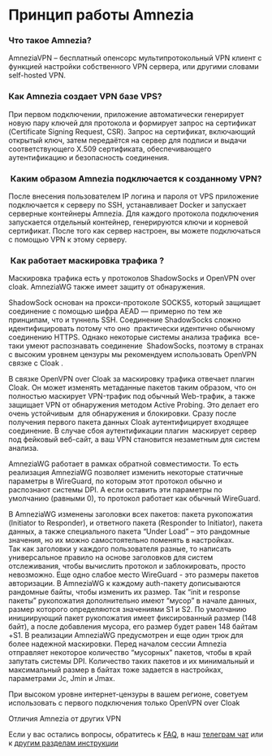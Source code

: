 # Принцип работы Amnezia



### Что такое Amnezia?

AmneziaVPN – бесплатный опенсорс мультипротокольный VPN клиент с функцией настройки
 собственного VPN сервера, или другими словами self-hosted VPN.


### Как  Amnezia создает VPN базе VPS?

При первом подключении, приложение автоматически генерирует новую пару ключей для протокола и
формирует запрос на сертификат (Certificate Signing Request, CSR). Запрос на сертификат, 
включающий открытый ключ, затем передаётся на сервер для подписи и выдачи соответствующего 
X.509 сертификата, обеспечивающего аутентификацию и безопасность соединения.


###  Каким образом Amnezia подключается к созданному VPN?

После внесения пользователем IP логина и пароля от VPS приложение подключается к серверу по
SSH, устанавливает Docker и запускает серверные контейнеры Amnezia. Для каждого протокола
подключения запускается отдельный контейнер, генерируются ключи и корневой сертификат.
После того как сервер настроен, вы можете подключаться с помощью VPN к этому серверу.

###  Как работает маскировка трафика ?

Маскировка трафика есть у протоколов ShadowSocks и OpenVPN over cloak. AmneziaWG также имеет защиту от обнаружения.   

ShadowSock основан на прокси-протоколе SOCKS5, который защищает соединение с помощью шифра AEAD — примерно по тем же принципам, что и туннель SSH. Соединение ShadowSocks сложно идентифицировать потому что оно  практически идентично обычному соединению HTTPS.
Однако некоторые системы анализа трафика  все-таки умеют распознавать соединение  ShadowSocks, поэтому в странах с высоким уровнем цензуры мы рекомендуем использовать OpenVPN связке с Cloak .

В связке OpenVPN over Cloak за маскировку трафика отвечает плагин Cloak. Он может изменять метаданные пакетов таким образом, что он полностью маскирует VPN-трафик под обычный Web-трафик, а также защищает VPN от обнаружения методом Active Probing. Это делает его очень устойчивым  для обнаружения и блокировки. Сразу после получения первого пакета данных Cloak аутентифицирует входящее соединение. В случае сбоя аутентификации плагин  маскирует сервер под фейковый веб-сайт, а ваш VPN становится незаметным для систем анализа. 

AmneziaWG работает в рамках обратной совместимости. То есть реализация  AmneziaWG позволяет изменить некоторые статичные параметры в WireGuard, по которым этот протокол обычно и распознают системы DPI. А если оставить эти параметры по умолчанию (равными 0), то протокол работает как обычный WireGuard. 

 В AmneziaWG изменены заголовки всех пакетов: пакета рукопожатия (Initiator to Responder), и ответного пакета (Responder to Initiator), пакета данных, а также специального пакета “Under Load” – это рандомные значения, но их можно самостоятельно поменять в настройках.  
Так как заголовки у каждого пользователя разные, то написать универсальное правило на основе заголовков для систем отслеживания, чтобы вычислить протокол и заблокировать, просто невозможно.
Еще одно слабое место WireGuard - это размеры пакетов авторизации. В AmneziaWG к каждому auth-пакету дописываются рандомные байты, чтобы изменить их размер. Так “init и response пакеты” рукопожатия дополнительно имеют “мусор” в начале данных, размер которого определяются значениями S1 и S2.  По умолчанию инициирующий пакет рукопожатия имеет фиксированный размер (148 байт), а после добавления мусора, его размер будет равен 148 байтам +S1.
В реализации AmneziaWG предусмотрен и еще один трюк для более надежной маскировки. Перед началом сессии Amnezia отправляет некоторое количество “мусорных” пакетов, чтобы в край запутать системы DPI.  Количество таких пакетов и их минимальный и максимальный размер в байтах тоже задается в настройках, параметрами Jc, Jmin и Jmax.


При высоком уровне интернет-цензуры в вашем регионе, советуем использовать с первого подключения только OpenVPN over Cloak

Отличия Amnezia от других VPN





Если у вас остались вопросы, обратитесь к [FAQ], в наш [телеграм чат] или к [другим разделам инструкции]


[about-int-link]: /about
[FAQ]: ../faq
[телеграм чат]: https://t.me/amnezia_vpn
[другим разделам инструкции]: ../instructions



















